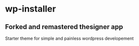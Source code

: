 # wp-installer
## Forked and remastered thesigner app

Starter theme for simple and painless wordpress developement